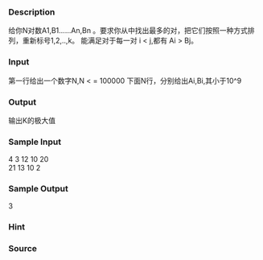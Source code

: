 
### Description
给你N对数A1,B1……An,Bn 。要求你从中找出最多的对，把它们按照一种方式排列，重新标号1,2,..,k。
能满足对于每一对 i < j,都有 Ai > Bj。

### Input
第一行给出一个数字N,N < = 100000
下面N行，分别给出Ai,Bi,其小于10^9
### Output
输出K的极大值
### Sample Input
4
3 12 
10 20  
21 13 
10 2 

### Sample Output
3
### Hint

### Source
